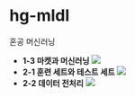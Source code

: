 # hg-mldl
혼공 머신러닝

* **1-3 마켓과 머신러닝**  <a href="https://colab.research.google.com/github/JinguLeee/hg-mldl/blob/main/01_3.ipynb"><img src="https://colab.research.google.com/assets/colab-badge.svg"/></a>
* **2-1 훈련 세트와 테스트 세트** <a href="https://colab.research.google.com/github/JinguLeee/hg-mldl/blob/main/02_1.ipynb" target="_parent"><img src="https://colab.research.google.com/assets/colab-badge.svg"/></a>
* **2-2 데이터 전처리** <a href="https://colab.research.google.com/github/JinguLeee/hg-mldl/blob/main/02_2.ipynb" target="_parent"><img src="https://colab.research.google.com/assets/colab-badge.svg"/></a>
